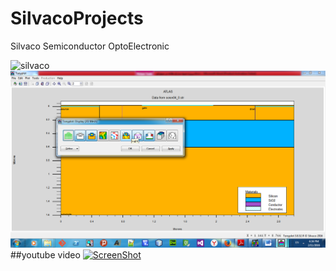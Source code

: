 # SilvacoProjects

Silvaco Semiconductor  OptoElectronic

![silvaco](https://github.com/stackprogramer/SilvacoProjects/blob/master/img/img.png )
![silvaco](/img/img.png)
##youtube video
[![ScreenShot]()](https://www.youtube.com/watch?v=w0E0ny5Q0Pk)

